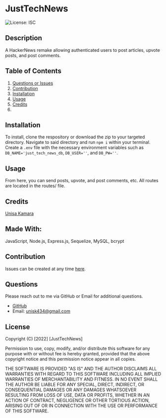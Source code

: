 # JustTechNews 

![License: ISC](https://img.shields.io/badge/License-ISC-blue.svg)

## Description
A HackerNews remake allowing authenticated users to post articles, upvote posts, and post comments.
## Table of Contents
1. [Questions or Issues](#Questions)
2. [Contribution](#Contribution)
3. [Installation](#Installation)
4. [Usage](#Usage)
6. [Credits](#Credits)
7. 
## Installation
To install, clone the respository or download the zip to your targeted directory. Navigate to said directory and run `npm i` within your terminal. Create a `.env` file with the necessary environment variables such as `DB_NAME='just_tech_news_db`, `DB_USER=''`, and `DB_PW=''`.

## Usage
From here, you can send posts, upvote, and post comments, etc. All routes are located in the routes/ file. 
## Credits
[Unisa Kamara](https://github.com/unis434)
## Made With:
JavaScript, Node.js, Express.js, Sequelize, MySQL, bcrypt
## Contribution 
Issues can be created at any time [here](https://github.com/Unis434/just-tech-news/issues).
## Questions
Please reach out to me via GitHub or Email for additional questions.

- [GitHub](https://github.com/unis434)
- Email: unisk434@gmail.com

## License
Copyright (C) [2022] [JustTechNews]

Permission to use, copy, modify, and/or distribute this software 
for any purpose with or without fee is hereby granted, 
provided that the above copyright notice and 
this permission notice appear in all copies.

THE SOFTWARE IS PROVIDED "AS IS" AND THE AUTHOR DISCLAIMS ALL WARRANTIES WITH 
REGARD TO THIS SOFTWARE INCLUDING ALL IMPLIED WARRANTIES OF MERCHANTABILITY AND 
FITNESS. IN NO EVENT SHALL THE AUTHOR BE LIABLE FOR ANY SPECIAL, DIRECT, INDIRECT, 
OR CONSEQUENTIAL DAMAGES OR ANY DAMAGES WHATSOEVER RESULTING FROM LOSS OF USE, 
DATA OR PROFITS, WHETHER IN AN ACTION OF CONTRACT, NEGLIGENCE OR OTHER TORTIOUS 
ACTION, ARISING OUT OF OR IN CONNECTION WITH THE USE OR PERFORMANCE OF THIS SOFTWARE.


